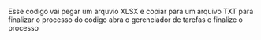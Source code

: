 Esse codigo vai pegar um arquvio XLSX e copiar para um arquivo TXT
para finalizar o processo do codigo abra o gerenciador de tarefas e finalize o processo

